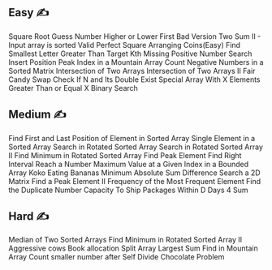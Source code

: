 ## Easy :writing_hand:
Square Root
Guess Number Higher or Lower
First Bad Version
Two Sum II - Input array is sorted
Valid Perfect Square
Arranging Coins(Easy)
Find Smallest Letter Greater Than Target
Kth Missing Positive Number
Search Insert Position
Peak Index in a Mountain Array
Count Negative Numbers in a Sorted Matrix
Intersection of Two Arrays
Intersection of Two Arrays II
Fair Candy Swap
Check If N and Its Double Exist
Special Array With X Elements Greater Than or Equal X
Binary Search
## Medium :writing_hand:
Find First and Last Position of Element in Sorted Array
Single Element in a Sorted Array
Search in Rotated Sorted Array
Search in Rotated Sorted Array II
Find Minimum in Rotated Sorted Array
Find Peak Element
Find Right Interval
Reach a Number
Maximum Value at a Given Index in a Bounded Array
Koko Eating Bananas
Minimum Absolute Sum Difference
Search a 2D Matrix
Find a Peak Element II
Frequency of the Most Frequent Element
Find the Duplicate Number
Capacity To Ship Packages Within D Days
4 Sum
## Hard :writing_hand:
Median of Two Sorted Arrays
Find Minimum in Rotated Sorted Array II
Aggressive cows
Book allocation
Split Array Largest Sum
Find in Mountain Array
Count smaller number after Self
Divide Chocolate Problem